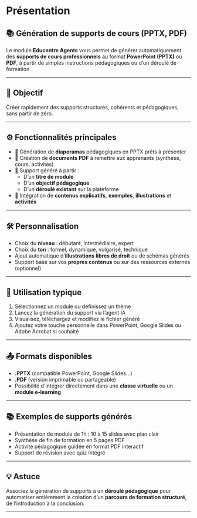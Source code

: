 # Présentation

## 📚 Génération de supports de cours (PPTX, PDF)

Le module **Educentre Agents** vous permet de générer automatiquement des **supports de cours professionnels** au format **PowerPoint (PPTX)** ou **PDF**, à partir de simples instructions pédagogiques ou d’un déroulé de formation.

---

## 🧠 Objectif

Créer rapidement des supports structurés, cohérents et pédagogiques, sans partir de zéro.

---

## ⚙️ Fonctionnalités principales

- 🎯 Génération de **diaporamas** pédagogiques en PPTX prêts à présenter
- 📝 Création de **documents PDF** à remettre aux apprenants (synthèse, cours, activités)
- 🧩 Support généré à partir :
  - D’un **titre de module**
  - D’un **objectif pédagogique**
  - D’un **déroulé existant** sur la plateforme
- 💬 Intégration de **contenus explicatifs**, **exemples**, **illustrations** et **activités**

---

## 🛠️ Personnalisation

- Choix du **niveau** : débutant, intermédiaire, expert
- Choix du **ton** : formel, dynamique, vulgarisé, technique
- Ajout automatique d’**illustrations libres de droit** ou de schémas générés
- Support basé sur vos **propres contenus** ou sur des ressources externes (optionnel)

---

## 🔄 Utilisation typique

1. Sélectionnez un module ou définissez un thème
2. Lancez la génération du support via l’agent IA
3. Visualisez, téléchargez et modifiez le fichier généré
4. Ajoutez votre touche personnelle dans PowerPoint, Google Slides ou Adobe Acrobat si souhaité

---

## 📤 Formats disponibles

- **.PPTX** (compatible PowerPoint, Google Slides…)
- **.PDF** (version imprimable ou partageable)
- Possibilité d'intégrer directement dans une **classe virtuelle** ou un **module e-learning**

---

## 📚 Exemples de supports générés

- Présentation de module de 1h : 10 à 15 slides avec plan clair
- Synthèse de fin de formation en 5 pages PDF
- Activité pédagogique guidée en format PDF interactif
- Support de révision avec quiz intégré

---

## 💡 Astuce

Associez la génération de supports à un **déroulé pédagogique** pour automatiser entièrement la création d’un **parcours de formation structuré**, de l’introduction à la conclusion.

---

